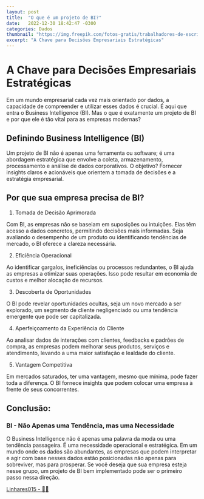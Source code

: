 ```yaml
---
layout: post
title:  "O que é um projeto de BI?"
date:   2022-12-30 18:42:47 -0300
categories: Dados
thumbnail: "https://img.freepik.com/fotos-gratis/trabalhadores-de-escritorio-usando-graficos-de-financas_23-2150408661.jpg?w=740&t=st=1694352687~exp=1694353287~hmac=1d5d4a5cfba1823dfe5431172e7893879f0ad8f283bb18ca6d1ec46418e941ce"
excerpt: "A Chave para Decisões Empresariais Estratégicas"
---
```

# A Chave para Decisões Empresariais Estratégicas

Em um mundo empresarial cada vez mais orientado por dados, a capacidade de compreender e utilizar esses dados é crucial. É aqui que entra o Business Intelligence (BI). Mas o que é exatamente um projeto de BI e por que ele é tão vital para as empresas modernas?

## Definindo Business Intelligence (BI)

Um projeto de BI não é apenas uma ferramenta ou software; é uma abordagem estratégica que envolve a coleta, armazenamento, processamento e análise de dados corporativos. O objetivo? Fornecer insights claros e acionáveis que orientem a tomada de decisões e a estratégia empresarial.

## Por que sua empresa precisa de BI?

1. Tomada de Decisão Aprimorada

Com BI, as empresas não se baseiam em suposições ou intuições. Elas têm acesso a dados concretos, permitindo decisões mais informadas. Seja avaliando o desempenho de um produto ou identificando tendências de mercado, o BI oferece a clareza necessária.

2. Eficiência Operacional

Ao identificar gargalos, ineficiências ou processos redundantes, o BI ajuda as empresas a otimizar suas operações. Isso pode resultar em economia de custos e melhor alocação de recursos.

3. Descoberta de Oportunidades

O BI pode revelar oportunidades ocultas, seja um novo mercado a ser explorado, um segmento de cliente negligenciado ou uma tendência emergente que pode ser capitalizada.

4. Aperfeiçoamento da Experiência do Cliente

Ao analisar dados de interações com clientes, feedbacks e padrões de compra, as empresas podem melhorar seus produtos, serviços e atendimento, levando a uma maior satisfação e lealdade do cliente.

5. Vantagem Competitiva

Em mercados saturados, ter uma vantagem, mesmo que mínima, pode fazer toda a diferença. O BI fornece insights que podem colocar uma empresa à frente de seus concorrentes.

## Conclusão: 

### BI - Não Apenas uma Tendência, mas uma Necessidade

O Business Intelligence não é apenas uma palavra da moda ou uma tendência passageira. É uma necessidade operacional e estratégica. Em um mundo onde os dados são abundantes, as empresas que podem interpretar e agir com base nesses dados estão posicionadas não apenas para sobreviver, mas para prosperar. Se você deseja que sua empresa esteja nesse grupo, um projeto de BI bem implementado pode ser o primeiro passo nessa direção.

[Linhares015 - 🧙‍♂️](https://github.com/Linhares015)